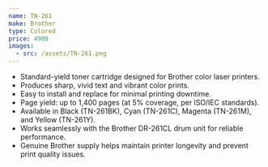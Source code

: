 ```yaml
---
name: TN-261
make: Brother
type: Colored
price: 4900
images:
  - src: /assets/TN-261.png
---
```


* Standard-yield toner cartridge designed for Brother color laser printers.
* Produces sharp, vivid text and vibrant color prints.
* Easy to install and replace for minimal printing downtime.
* Page yield: up to 1,400 pages (at 5% coverage, per ISO/IEC standards).
* Available in Black (TN-261BK), Cyan (TN-261C), Magenta (TN-261M), and Yellow (TN-261Y).
* Works seamlessly with the Brother DR-261CL drum unit for reliable performance.
* Genuine Brother supply helps maintain printer longevity and prevent print quality issues.

